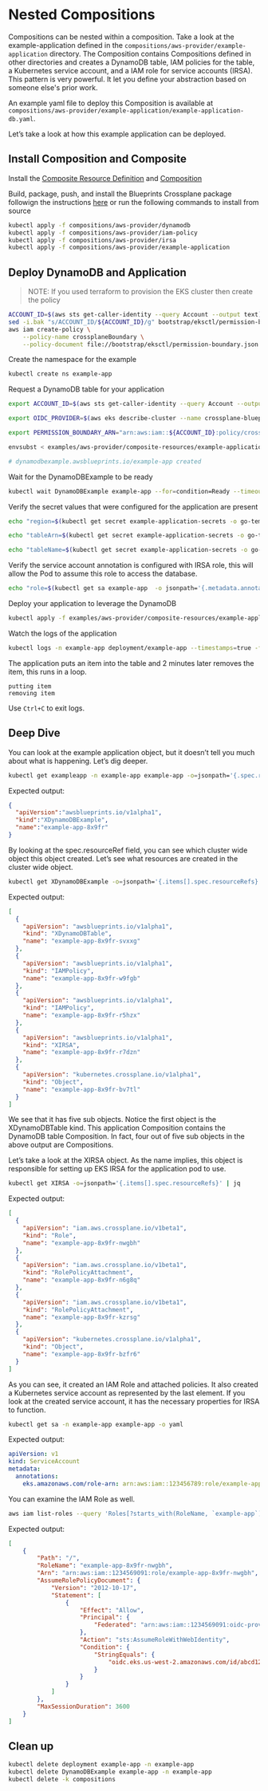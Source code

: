 # Nested Compositions

Compositions can be nested within a composition. Take a look at the example-application defined in the `compositions/aws-provider/example-application` directory. The Composition contains Compositions defined in other directories and creates a DynamoDB table, IAM policies for the table, a Kubernetes service account, and a IAM role for service accounts (IRSA). This pattern is very powerful. It let you define your abstraction based on someone else's prior work.

An example yaml file to deploy this Composition is available at  `compositions/aws-provider/example-application/example-application-db.yaml`.  

Let’s take a look at how this example application can be deployed. 

## Install Composition and Composite

Install the [Composite Resource Definition](https://crossplane.io/docs/master/concepts/terminology.html#composite-resource-definition) and [Composition](https://crossplane.io/docs/master/concepts/terminology.html#composition)

Build, package, push, and install the Blueprints Crossplane package followign the instructions [here](../compositions/README.md) or run the following commands to install from source

```bash
kubectl apply -f compositions/aws-provider/dynamodb
kubectl apply -f compositions/aws-provider/iam-policy
kubectl apply -f compositions/aws-provider/irsa
kubectl apply -f compositions/aws-provider/example-application
```

## Deploy DynamoDB and Application

> NOTE: If you used terraform to provision the EKS cluster then create the policy
```bash
ACCOUNT_ID=$(aws sts get-caller-identity --query Account --output text)
sed -i.bak "s/ACCOUNT_ID/${ACCOUNT_ID}/g" bootstrap/eksctl/permission-boundary.json
aws iam create-policy \
    --policy-name crossplaneBoundary \
    --policy-document file://bootstrap/eksctl/permission-boundary.json
```

Create the namespace for the example
```bash
kubectl create ns example-app
```

Request a DynamoDB table for your application
```bash
export ACCOUNT_ID=$(aws sts get-caller-identity --query Account --output text)

export OIDC_PROVIDER=$(aws eks describe-cluster --name crossplane-blueprints --query "cluster.identity.oidc.issuer" --output text | sed -e "s/^https:\/\///")

export PERMISSION_BOUNDARY_ARN="arn:aws:iam::${ACCOUNT_ID}:policy/crossplaneBoundary"

envsubst < examples/aws-provider/composite-resources/example-application/example-application-db.yaml | kubectl apply -f -

# dynamodbexample.awsblueprints.io/example-app created
```

Wait for the DynamoDBExample to be ready 
```bash
kubectl wait DynamoDBExample example-app --for=condition=Ready --timeout=5m -n example-app
```

Verify the secret values that were configured for the application are present
```bash
echo "region=$(kubectl get secret example-application-secrets -o go-template='{{.data.region|base64decode}}' -n example-app)"

echo "tableArn=$(kubectl get secret example-application-secrets -o go-template='{{.data.tableArn|base64decode}}' -n example-app)"

echo "tableName=$(kubectl get secret example-application-secrets -o go-template='{{.data.tableName|base64decode}}' -n example-app)"
```

Verify the service account annotation is configured with IRSA role, this will allow the Pod to assume this role to access the database.
```bash
echo "role=$(kubectl get sa example-app  -o jsonpath='{.metadata.annotations.eks\.amazonaws\.com/role-arn}' -n example-app)"
```

Deploy your application to leverage the DynamoDB
```bash
kubectl apply -f examples/aws-provider/composite-resources/example-application/example-application-app.yaml
```

Watch the logs of the application
```bash
kubectl logs -n example-app deployment/example-app --timestamps=true -f
```
The application puts an item into the table and 2 minutes later removes the item, this runs in a loop.
```
putting item
removing item
```
Use `Ctrl+C` to exit logs.

## Deep Dive

You can look at the example application object, but it doesn’t tell you much about what is happening. Let’s dig deeper. 
```bash
kubectl get exampleapp -n example-app example-app -o=jsonpath='{.spec.resourceRef}'
```
Expected output:
```json
{
  "apiVersion":"awsblueprints.io/v1alpha1",
  "kind":"XDynamoDBExample",
  "name":"example-app-8x9fr"
}
```
By looking at the spec.resourceRef field, you can see which cluster wide object this object created.
Let’s see what resources are created in the cluster wide object. 

```bash
kubectl get XDynamoDBExample -o=jsonpath='{.items[].spec.resourceRefs}' | jq
```
Expected output:
```json
[
  {
    "apiVersion": "awsblueprints.io/v1alpha1",
    "kind": "XDynamoDBTable",
    "name": "example-app-8x9fr-svxxg"
  },
  {
    "apiVersion": "awsblueprints.io/v1alpha1",
    "kind": "IAMPolicy",
    "name": "example-app-8x9fr-w9fgb"
  },
  {
    "apiVersion": "awsblueprints.io/v1alpha1",
    "kind": "IAMPolicy",
    "name": "example-app-8x9fr-r5hzx"
  },
  {
    "apiVersion": "awsblueprints.io/v1alpha1",
    "kind": "XIRSA",
    "name": "example-app-8x9fr-r7dzn"
  },
  {
    "apiVersion": "kubernetes.crossplane.io/v1alpha1",
    "kind": "Object",
    "name": "example-app-8x9fr-bv7tl"
  }
]
```

We see that it has five sub objects. Notice the first object is the XDynamoDBTable kind. This application Composition contains the DynamoDB table Composition. In fact, four out of five sub objects in the above output are Compositions. 

Let’s take a look at the XIRSA object. As the name implies, this object is responsible for setting up EKS IRSA for the application pod to use. 

```bash
kubectl get XIRSA -o=jsonpath='{.items[].spec.resourceRefs}' | jq
```
Expected output:
```json
[
  {
    "apiVersion": "iam.aws.crossplane.io/v1beta1",
    "kind": "Role",
    "name": "example-app-8x9fr-nwgbh"
  },
  {
    "apiVersion": "iam.aws.crossplane.io/v1beta1",
    "kind": "RolePolicyAttachment",
    "name": "example-app-8x9fr-n6g8q"
  },
  {
    "apiVersion": "iam.aws.crossplane.io/v1beta1",
    "kind": "RolePolicyAttachment",
    "name": "example-app-8x9fr-kzrsg"
  },
  {
    "apiVersion": "kubernetes.crossplane.io/v1alpha1",
    "kind": "Object",
    "name": "example-app-8x9fr-bzfr6"
  }
]
```

As you can see, it created an IAM Role and attached policies.  It also created a Kubernetes service account as represented by the last element. If you look at the created service account, it has the necessary properties for IRSA to function. 

```bash
kubectl get sa -n example-app example-app -o yaml
```
Expected output:
```yaml
apiVersion: v1
kind: ServiceAccount
metadata:
  annotations:
    eks.amazonaws.com/role-arn: arn:aws:iam::123456789:role/example-app-8x9fr-nwgbh
```

You can examine the IAM Role as well.
```bash
aws iam list-roles --query 'Roles[?starts_with(RoleName, `example-app`) == `true`]'
```

Expected output:
```json
[
    {
        "Path": "/",
        "RoleName": "example-app-8x9fr-nwgbh",
        "Arn": "arn:aws:iam::1234569091:role/example-app-8x9fr-nwgbh",
        "AssumeRolePolicyDocument": {
            "Version": "2012-10-17",
            "Statement": [
                {
                    "Effect": "Allow",
                    "Principal": {
                        "Federated": "arn:aws:iam::1234569091:oidc-provider/oidc.eks.us-west-2.amazonaws.com/id/12345919291AVBD"
                    },
                    "Action": "sts:AssumeRoleWithWebIdentity",
                    "Condition": {
                        "StringEquals": {
                            "oidc.eks.us-west-2.amazonaws.com/id/abcd12345:sub": "system:serviceaccount:example-app:example-app"
                        }
                    }
                }
            ]
        },
        "MaxSessionDuration": 3600
    }
] 
```

## Clean up
```bash
kubectl delete deployment example-app -n example-app
kubectl delete DynamoDBExample example-app -n example-app
kubectl delete -k compositions
```
